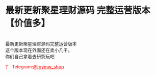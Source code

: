 # 最新更新聚星理财源码 完整运营版本【价值多】

<br>最新更新聚星理财源码完整运营版本<br>这个版本现在外面还在卖小几千。<br>你们自己拿着去研究玩吧




<p style="color: red;"><img src="https://cdn-icons-png.flaticon.com/512/2111/2111646.png" alt="Telegram Icon" style="width: 16px; vertical-align: middle; margin-right: 5px;">Telegram:<a href="https://t.me/tgymw_shop" style="color: red;">@tgymw_shop</a></p>
